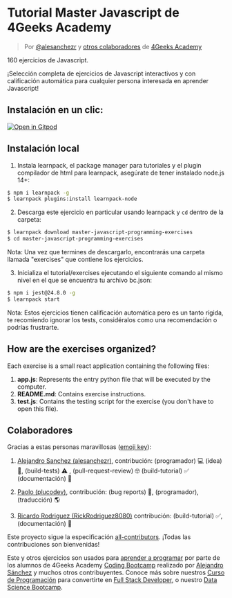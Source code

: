 <!-- hide -->
# Tutorial Master Javascript de 4Geeks Academy

> Por [@alesanchezr](https://twitter.com/alesanchezr) y [otros colaboradores](https://github.com/4GeeksAcademy/master-javascript-programming-exercises/graphs/contributors) de [4Geeks Academy](https://4geeksacademy.com/)
<!-- endhide -->

160 ejercicios de Javascript.

¡Selección completa de ejercicios de Javascript interactivos y con calificación automática para cualquier persona interesada en aprender Javascript!
<!-- hide -->

## Instalación en un clic:

[![Open in Gitpod](https://gitpod.io/button/open-in-gitpod.svg)](https://gitpod.io#https://github.com/4GeeksAcademy/master-javascript-programming-exercises.git)


## Instalación local

1. Instala learnpack, el package manager para tutoriales y el plugin compilador de html para learnpack, asegúrate de tener instalado node.js 14+:

```bash
$ npm i learnpack -g
$ learnpack plugins:install learnpack-node
```

2. Descarga este ejercicio en particular usando learnpack y `cd` dentro de la carpeta:

```bash
$ learnpack download master-javascript-programming-exercises
$ cd master-javascript-programming-exercises
```

Nota: Una vez que termines de descargarlo, encontrarás una carpeta llamada "exercises" que contiene los ejercicios. 

3. Inicializa el tutorial/exercises ejecutando el siguiente comando al mismo nivel en el que se encuentra tu archivo bc.json: 

```sh
$ npm i jest@24.8.0 -g
$ learnpack start
```

Nota: Estos ejercicios tienen calificación automática pero es un tanto rígida, te recomiendo ignorar los tests, considéralos como una recomendación o podrías frustrarte.
<!-- endhide -->

## How are the exercises organized?

Each exercise is a small react application containing the following files:

1. **app.js**: Represents the entry python file that will be executed by the computer.
2. **README.md**: Contains exercise instructions.
3. **test.js**: Contains the testing script for the exercise (you don't have to open this file).

## Colaboradores
 
Gracias a estas personas maravillosas ([emoji key](https://github.com/kentcdodds/all-contributors#emoji-key)):

1. [Alejandro Sanchez (alesanchezr)](https://github.com/alesanchezr), contribución: (programador) 💻 (idea) 🤔, (build-tests) ⚠️ , (pull-request-review) 🤓 (build-tutorial) ✅ (documentación) 📖

2. [Paolo (plucodev)](https://github.com/plucodev), contribución: (bug reports) 🐛, (programador), (traducción) 🌎

3. [Ricardo Rodriguez (RickRodriguez8080)](https://github.com/RickRodriguez8080) contribución: (build-tutorial) ✅, (documentación) 📖

Este proyecto sigue la especificación [all-contributors](https://github.com/kentcdodds/all-contributors). ¡Todas las contribuciones son bienvenidas!

Este y otros ejercicios son usados para [aprender a programar](https://4geeksacademy.com/es/aprender-a-programar/aprender-a-programar-desde-cero) por parte de los alumnos de 4Geeks Academy [Coding Bootcamp](https://4geeksacademy.com/us/coding-bootcamp) realizado por [Alejandro Sánchez](https://twitter.com/alesanchezr) y muchos otros contribuyentes. Conoce más sobre nuestros [Curso de Programación](https://4geeksacademy.com/es/curso-de-programacion-desde-cero?lang=es) para convertirte en [Full Stack Developer](https://4geeksacademy.com/es/coding-bootcamps/desarrollador-full-stack/?lang=es), o nuestro [Data Science Bootcamp](https://4geeksacademy.com/es/coding-bootcamps/curso-datascience-machine-learning).